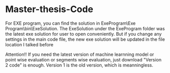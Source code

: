# Master-thesis-Code
For EXE program, you can find the solution in ExeProgram\Exe Program\bin\ExeSolution. The ExeSolution under the ExeProgram folder was the latest exe solution for user to open conveniently. But if you change any settings in the main code file, the new exe solution will be updated in the file location I talked before

Attention!! If you need the latest version of machine learnning model or point wise evaluation or segments wise evaluation, just download "Version 2 code" is enough. Version 1 is the old version, which is meanningless. 
